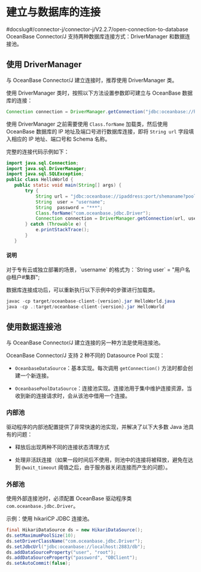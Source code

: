 # 建立与数据库的连接 

#docslug#/connector-j/connector-j/V2.2.7/open-connection-to-database
OceanBase Connector/J 支持两种数据库连接方式：DriverManager 和数据连接池。

## 使用 DriverManager 

与 OceanBase Connector/J 建立连接时，推荐使用 DriverManager 类。

使用 DriverManager 类时，按照以下方法设置参数即可建立与 OceanBase 数据库的连接：

```java
Connection connection = DriverManager.getConnection("jdbc:oceanbase://host:port/user=root&password=***");
```



使用 DriverManager 之前需要使用 `Class.forName` 加载类，然后使用 OceanBase 数据库的 IP 地址及端口号进行数据库连接，即将 `String url` 字段填入相应的 IP 地址、端口号和 Schema 名称。

完整的连接代码示例如下：

```java
import java.sql.Connection;
import java.sql.DriverManager;
import java.sql.SQLException;
public class HelloWorld {
   public static void main(String[] args) {
       try {
           String url = "jdbc:oceanbase://ipaddress:port/shemaname?pool=false";
           String  user = "username";
           String  password = "***";
           Class.forName("com.oceanbase.jdbc.Driver");
           Connection connection = DriverManager.getConnection(url, user, password);
       } catch (Throwable e) {
           e.printStackTrace();
       }
   }
```
<main id="notice" type='explain'>
    <h4>说明</h4>
    <p>对于专有云或独立部署的场景，`username` 的格式为：`String user` = "用户名@租户#集群";</p>
</main>


数据库连接成功后，可以重新执行以下示例中的步骤进行加载类。

```java
javac -cp target/oceanbase-client-{version}.jar HelloWorld.java
java -cp .:target/oceanbase-client-{version}.jar HelloWorld
```





## 使用数据连接池 

与 OceanBase Connector/J 建立连接的另一种方法是使用连接池。

OceanBase Connector/J 支持 2 种不同的 Datasource Pool 实现：

* `OceanbaseDataSource`：基本实现。每次调用 `getConnection()` 方法时都会创建一个新连接。

* `OceanbasePoolDataSource`：连接池实现。连接池用于集中维护连接资源，当收到新的连接请求时，会从该池中借用一个连接。



### 内部池

驱动程序的内部池配置提供了非常快速的池实现，并解决了以下大多数 Java 池具有的问题：

* 释放后出现两种不同的连接状态清理方式

* 处理非活跃连接（如果一段时间后不使用，则池中的连接将被释放，避免在达到 `@wait_timeout` 阈值之后，由于服务器关闭连接而产生的问题）。

  


### 外部池

使用外部连接池时，必须配置 OceanBase 驱动程序类 `com.oceanbase.jdbc.Driver`。

示例：使用 hikariCP JDBC 连接池。

```java
final HikariDataSource ds = new HikariDataSource();
ds.setMaximumPoolSize(10);
ds.setDriverClassName("com.oceanbase.jdbc.Driver");
ds.setJdbcUrl("jdbc:oceanbase://localhost:2883/db");
ds.addDataSourceProperty("user", "root");
ds.addDataSourceProperty("password", "OBClient");
ds.setAutoCommit(false);
```



